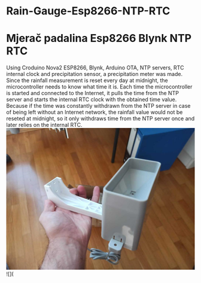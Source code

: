 # Rain-Gauge-Esp8266-NTP-RTC
# Mjerač padalina Esp8266 Blynk NTP RTC

Using Croduino Nova2 ESP8266, Blynk, Arduino OTA, NTP servers, RTC internal clock and precipitation sensor, a precipitation meter was made. Since the rainfall measurement is reset every day at midnight, the microcontroller needs to know what time it is. Each time the microcontroller is started and connected to the Internet, it pulls the time from the NTP server and starts the internal RTC clock with the obtained time value. Because if the time was constantly withdrawn from the NTP server in case of being left without an Internet network, the rainfall value would not be reseted at midnight, so it only withdraws time from the NTP server once and later relies on the internal RTC.
![](Images/mjerac_kise3.jpeg)
![](
